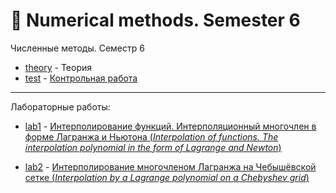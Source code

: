 # :abacus: Numerical methods. Semester 6
Численные методы. Семестр 6

- [theory](https://github.com/TemaBlag/BSU/tree/main/numerical_methods/sem6/theory) - Теория
- [test](https://github.com/TemaBlag/BSU/tree/main/numerical_methods/sem6/test) - [Контрольная работа](https://temablag.github.io/BSU/numerical_methods/sem6/test/test.pdf)
___
Лабораторные работы:

- [lab1](https://github.com/TemaBlag/BSU/tree/main/numerical_methods/sem6/lab1) - [Интерполирование функций. Интерполяционный многочлен в форме
Лагранжа и Ньютона (_Interpolation of functions. The interpolation polynomial in the form of Lagrange and Newton_)](https://temablag.github.io/BSU/numerical_methods/sem6/lab1/lab1.pdf)

- [lab2](https://github.com/TemaBlag/BSU/tree/main/numerical_methods/sem6/lab2) - [Интерполирование многочленом Лагранжа на Чебышёвской сетке (_Interpolation by a Lagrange polynomial on a Chebyshev grid_)](https://temablag.github.io/BSU/numerical_methods/sem6/lab2/lab2.pdf)
